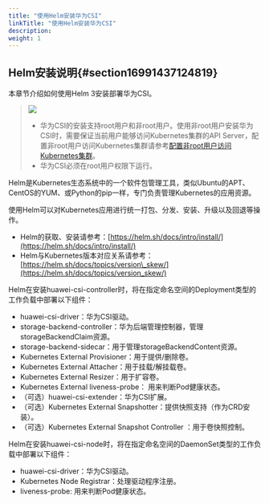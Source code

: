 ```yaml
---
title: "使用Helm安装华为CSI"
linkTitle: "使用Helm安装华为CSI"
description: 
weight: 1
---
```


## Helm安装说明{#section16991437124819}

本章节介绍如何使用Helm 3安装部署华为CSI。

>![](/css-docs/public_sys-resources/zh/icon-notice.gif)  
>-   华为CSI的安装支持root用户和非root用户。使用非root用户安装华为CSI时，需要保证当前用户能够访问Kubernetes集群的API Server，配置非root用户访问Kubernetes集群请参考[配置非root用户访问Kubernetes集群](/docs/常用操作/配置非root用户访问Kubernetes集群)。
>-   华为CSI必须在root用户权限下运行。

Helm是Kubernetes生态系统中的一个软件包管理工具，类似Ubuntu的APT、CentOS的YUM、或Python的pip一样，专门负责管理Kubernetes的应用资源。

使用Helm可以对Kubernetes应用进行统一打包、分发、安装、升级以及回退等操作。

-   Helm的获取、安装请参考：[https://helm.sh/docs/intro/install/](https://helm.sh/docs/intro/install/)
-   Helm与Kubernetes版本对应关系请参考：[https://helm.sh/docs/topics/version\_skew/](https://helm.sh/docs/topics/version_skew/)

Helm在安装huawei-csi-controller时，将在指定命名空间的Deployment类型的工作负载中部署以下组件：

-   huawei-csi-driver：华为CSI驱动。
-   storage-backend-controller：华为后端管理控制器，管理storageBackendClaim资源。
-   storage-backend-sidecar：用于管理storageBackendContent资源。
-   Kubernetes External Provisioner：用于提供/删除卷。
-   Kubernetes External Attacher：用于挂载/解挂载卷。
-   Kubernetes External Resizer：用于扩容卷。
-   Kubernetes External liveness-probe： 用来判断Pod健康状态。
-   （可选）huawei-csi-extender：华为CSI扩展。
-   （可选）Kubernetes External Snapshotter：提供快照支持（作为CRD安装）。
-   （可选）Kubernetes External Snapshot Controller ：用于卷快照控制。

Helm在安装huawei-csi-node时，将在指定命名空间的DaemonSet类型的工作负载中部署以下组件：

-   huawei-csi-driver：华为CSI驱动。
-   Kubernetes Node Registrar：处理驱动程序注册。
-   liveness-probe: 用来判断Pod健康状态。




